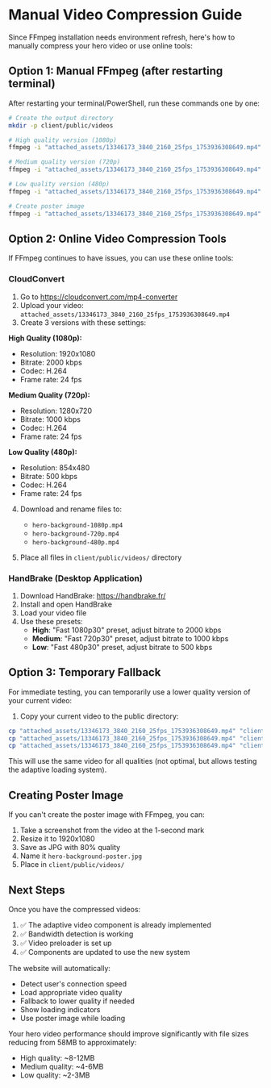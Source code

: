 # Manual Video Compression Guide

Since FFmpeg installation needs environment refresh, here's how to manually compress your hero video or use online tools:

## Option 1: Manual FFmpeg (after restarting terminal)

After restarting your terminal/PowerShell, run these commands one by one:

```bash
# Create the output directory
mkdir -p client/public/videos

# High quality version (1080p)
ffmpeg -i "attached_assets/13346173_3840_2160_25fps_1753936308649.mp4" -c:v libx264 -preset medium -crf 23 -vf "scale=1920:1080:force_original_aspect_ratio=decrease,pad=1920:1080:(ow-iw)/2:(oh-ih)/2,fps=24" -b:v 2000k -maxrate 2000k -bufsize 4000k -pix_fmt yuv420p -movflags +faststart -an -y "client/public/videos/hero-background-1080p.mp4"

# Medium quality version (720p)
ffmpeg -i "attached_assets/13346173_3840_2160_25fps_1753936308649.mp4" -c:v libx264 -preset medium -crf 23 -vf "scale=1280:720:force_original_aspect_ratio=decrease,pad=1280:720:(ow-iw)/2:(oh-ih)/2,fps=24" -b:v 1000k -maxrate 1000k -bufsize 2000k -pix_fmt yuv420p -movflags +faststart -an -y "client/public/videos/hero-background-720p.mp4"

# Low quality version (480p)
ffmpeg -i "attached_assets/13346173_3840_2160_25fps_1753936308649.mp4" -c:v libx264 -preset medium -crf 23 -vf "scale=854:480:force_original_aspect_ratio=decrease,pad=854:480:(ow-iw)/2:(oh-ih)/2,fps=24" -b:v 500k -maxrate 500k -bufsize 1000k -pix_fmt yuv420p -movflags +faststart -an -y "client/public/videos/hero-background-480p.mp4"

# Create poster image
ffmpeg -i "attached_assets/13346173_3840_2160_25fps_1753936308649.mp4" -vframes 1 -vf "scale=1920:1080:force_original_aspect_ratio=decrease,pad=1920:1080:(ow-iw)/2:(oh-ih)/2" -q:v 2 -y "client/public/videos/hero-background-poster.jpg"
```

## Option 2: Online Video Compression Tools

If FFmpeg continues to have issues, you can use these online tools:

### CloudConvert
1. Go to https://cloudconvert.com/mp4-converter
2. Upload your video: `attached_assets/13346173_3840_2160_25fps_1753936308649.mp4`
3. Create 3 versions with these settings:

**High Quality (1080p):**
- Resolution: 1920x1080
- Bitrate: 2000 kbps
- Codec: H.264
- Frame rate: 24 fps

**Medium Quality (720p):**
- Resolution: 1280x720
- Bitrate: 1000 kbps
- Codec: H.264
- Frame rate: 24 fps

**Low Quality (480p):**
- Resolution: 854x480
- Bitrate: 500 kbps
- Codec: H.264
- Frame rate: 24 fps

4. Download and rename files to:
   - `hero-background-1080p.mp4`
   - `hero-background-720p.mp4`
   - `hero-background-480p.mp4`

5. Place all files in `client/public/videos/` directory

### HandBrake (Desktop Application)
1. Download HandBrake: https://handbrake.fr/
2. Install and open HandBrake
3. Load your video file
4. Use these presets:
   - **High**: "Fast 1080p30" preset, adjust bitrate to 2000 kbps
   - **Medium**: "Fast 720p30" preset, adjust bitrate to 1000 kbps
   - **Low**: "Fast 480p30" preset, adjust bitrate to 500 kbps

## Option 3: Temporary Fallback

For immediate testing, you can temporarily use a lower quality version of your current video:

1. Copy your current video to the public directory:
```bash
cp "attached_assets/13346173_3840_2160_25fps_1753936308649.mp4" "client/public/videos/hero-background-1080p.mp4"
cp "attached_assets/13346173_3840_2160_25fps_1753936308649.mp4" "client/public/videos/hero-background-720p.mp4"
cp "attached_assets/13346173_3840_2160_25fps_1753936308649.mp4" "client/public/videos/hero-background-480p.mp4"
```

This will use the same video for all qualities (not optimal, but allows testing the adaptive loading system).

## Creating Poster Image

If you can't create the poster image with FFmpeg, you can:

1. Take a screenshot from the video at the 1-second mark
2. Resize it to 1920x1080
3. Save as JPG with 80% quality
4. Name it `hero-background-poster.jpg`
5. Place in `client/public/videos/`

## Next Steps

Once you have the compressed videos:

1. ✅ The adaptive video component is already implemented
2. ✅ Bandwidth detection is working
3. ✅ Video preloader is set up
4. ✅ Components are updated to use the new system

The website will automatically:
- Detect user's connection speed
- Load appropriate video quality
- Fallback to lower quality if needed
- Show loading indicators
- Use poster image while loading

Your hero video performance should improve significantly with file sizes reducing from 58MB to approximately:
- High quality: ~8-12MB
- Medium quality: ~4-6MB  
- Low quality: ~2-3MB